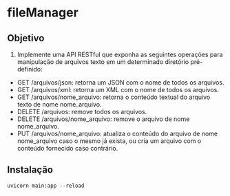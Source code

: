 # fileManager

## Objetivo

1. Implemente uma API RESTful que exponha as seguintes operações para manipulação de arquivos texto em
um determinado diretório pré-definido:

* GET /arquivos/json: retorna um JSON com o nome de todos os arquivos.
* GET /arquivos/xml: retorna um XML com o nome de todos os arquivos.
* GET /arquivos/nome_arquivo: retorna o conteúdo textual do arquivo texto de nome nome_arquivo.
* DELETE /arquivos: remove todos os arquivos.
* DELETE /arquivos/nome_arquivo: remove o arquivo de nome nome_arquivo.
* PUT /arquivos/nome_arquivo: atualiza o conteúdo do arquivo de nome nome_arquivo caso o
mesmo já exista, ou cria um arquivo com o conteúdo fornecido caso contrário.

## Instalação

```shell
uvicorn main:app --reload
```

